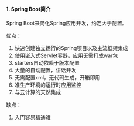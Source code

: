 #### 1. Spring Boot简介

Spring Boot来简化Spring应用开发，约定大于配置。

优点：

1. 快速创建独立运行的Spring项目以及主流框架集成
2. 使用嵌入式Servlet容器，应用无需打成war包
3. starters自动依赖于版本配置
4. 大量的自动配置，讲话开发
5. 无需配置xml，无代码生成，开箱即用
6. 准生产环境的运行时应用监控
7. 与云计算的天然集成

缺点：

1. 入门容易精通难